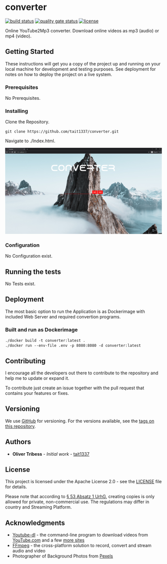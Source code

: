# converter
[![build status](https://github.com/Tait1337/converter/workflows/build/badge.svg)](https://github.com/Tait1337/converter/actions)
[![quality gate status](https://sonarcloud.io/api/project_badges/measure?project=Tait1337_converter&metric=alert_status)](https://sonarcloud.io/dashboard?id=Tait1337_converter)
[![license](https://img.shields.io/github/license/Tait1337/converter)](LICENSE)

Online YouTube2Mp3 converter. Download online videos as mp3 (audio) or mp4 (video).

## Getting Started

These instructions will get you a copy of the project up and running on your local machine for development and testing purposes. See deployment for notes on how to deploy the project on a live system.

### Prerequisites

No Prerequisites.

### Installing

Clone the Repository.
```
git clone https://github.com/tait1337/converter.git
```

Navigate to ./Index.html.

![Main Page](screenshot_index.png)

### Configuration

No Configuration exist.

## Running the tests

No Tests exist.

## Deployment

The most basic option to run the Application is as Dockerimage with included Web Server and required convertion programs.

### Built and run as Dockerimage

```
./docker build -t converter:latest .
./docker run --env-file .env -p 8080:8080 -d converter:latest
```

## Contributing

I encourage all the developers out there to contribute to the repository and help me to update or expand it.

To contribute just create an issue together with the pull request that contains your features or fixes.

## Versioning

We use [GitHub](https://github.com/) for versioning. For the versions available, see the [tags on this repository](https://github.com/tait1337/converter/tags). 

## Authors

* **Oliver Tribess** - *Initial work* - [tait1337](https://github.com/tait1337)

## License

This project is licensed under the Apache License 2.0 - see the [LICENSE](LICENSE) file for details.

Please note that according to [§ 53 Absatz 1 UrhG](http://www.gesetze-im-internet.de/urhg/__53.html), creating copies is only allowed for private, non-commercial use. The regulations may differ in country and Streaming Platform.

## Acknowledgments

* [Youtube-dl](https://youtube-dl.org/) - the command-line program to download videos from [YouTube.com](https://www.youtube.com/) and a few [more sites](http://ytdl-org.github.io/youtube-dl/supportedsites.html)
* [FFmpeg](https://ffmpeg.org/) - the cross-platform solution to record, convert and stream audio and video
* Photographer of Background Photos from [Pexels](https://www.pexels.com/)
